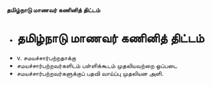 **தமிழ்நாடு மாணவர் கணினித் திட்டம்**
- # தமிழ்நாடு மாணவர் கணினித் திட்டம்
- v. சமயச்சார்பற்றதாக்கு
- சமயச்சார்பற்றவர்களிடம் பள்ளிக்கூடம் முதலியவற்றை  ஒப்படை
- சமயச்சார்பற்றவர்களுக்குப் பதவி வாய்ப்பு முதலியன அளி.

